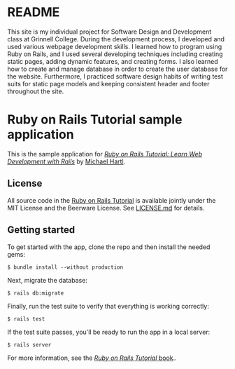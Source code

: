 # README

This site is my individual project for Software Design and Development class at Grinnell College. During the development process, I developed and used various webpage development skills. I learned how to program using Ruby on Rails, and I used several developing techniques including creating static pages, adding dynamic features, and creating forms. I also learned how to create and manage database in order to create the user database for the website. Furthermore, I practiced software design habits of writing test suits for static page models and keeping consistent header and footer throughout the site. 

# Ruby on Rails Tutorial sample application

This is the sample application for
[*Ruby on Rails Tutorial:
Learn Web Development with Rails*](https://www.railstutorial.org/)
by [Michael Hartl](http://www.michaelhartl.com/).

## License

All source code in the [Ruby on Rails Tutorial](https://www.railstutorial.org/)
is available jointly under the MIT License and the Beerware License. See
[LICENSE.md](LICENSE.md) for details.

## Getting started

To get started with the app, clone the repo and then install the needed gems:

```
$ bundle install --without production
```

Next, migrate the database:

```
$ rails db:migrate
```

Finally, run the test suite to verify that everything is working correctly:

```
$ rails test
```

If the test suite passes, you'll be ready to run the app in a local server:

```
$ rails server
```

For more information, see the
[*Ruby on Rails Tutorial* book](https://www.railstutorial.org/book)..
